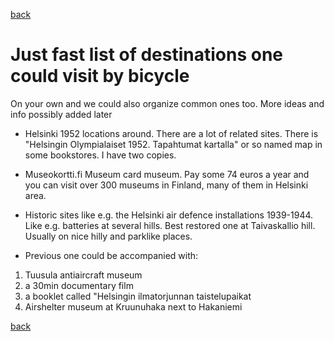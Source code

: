 [back](README.md)
# Just fast list of destinations one could visit by bicycle

On your own and we could also organize common ones too. More ideas and info possibly added later

* Helsinki 1952 locations around. There are a lot of related sites. There is "Helsingin Olympialaiset 1952. Tapahtumat kartalla" or so named map in some bookstores. I have two copies.

* Museokortti.fi Museum card museum. Pay some 74 euros a year and you can visit over 300 museums in Finland, many of them in Helsinki area.

* Historic sites like e.g. the Helsinki air defence installations 1939-1944. Like e.g. batteries at several hills. Best restored one at Taivaskallio hill. Usually on nice hilly and parklike places.

* Previous one could be accompanied with: 

1. Tuusula antiaircraft museum
1. a 30min documentary film 
1. a booklet called "Helsingin ilmatorjunnan taistelupaikat 
1. Airshelter museum at Kruunuhaka next to Hakaniemi 


[back](README.md)